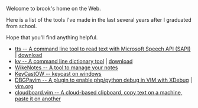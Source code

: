 Welcome to brook's home on the Web.

Here is a list of the tools I've made in the last several years after I graduated from school.

Hope that you'll find anything helpful.

* [tts -- A command line tool to read text with Microsoft Speech API (SAPI)](https://github.com/brookhong/tts) &#124; [download](/assets/downloads/tts.zip)
* [kv -- A command line dictionary tool](https://github.com/brookhong/kv) &#124; [download](/assets/downloads/kv.zip)
* [WikeNotes -- A tool to manage your notes](https://github.com/brookhong/wikenotes)
* [KeyCastOW -- keycast on windows](/2014/04/28/keycast-on-windows.html)
* [DBGPavim -- A plugin to enable php/python debug in VIM with XDebug](https://github.com/brookhong/DBGPavim) &#124; [vim.org](http://www.vim.org/scripts/script.php?script_id=4059)
* [cloudboard.vim -- A cloud-based clipboard, copy text on a machine, paste it on another](https://github.com/brookhong/cloudboard.vim)

